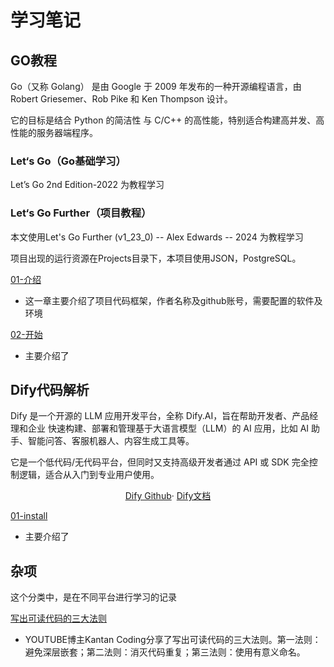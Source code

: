 # 学习笔记

## GO教程
Go（又称 Golang） 是由 Google 于 2009 年发布的一种开源编程语言，由 Robert Griesemer、Rob Pike 和 Ken Thompson 设计。

它的目标是结合 Python 的简洁性 与 C/C++ 的高性能，特别适合构建高并发、高性能的服务器端程序。

### Let‘s Go（Go基础学习）
Let’s Go 2nd Edition-2022 为教程学习

### Let‘s Go Further（项目教程）


本文使用Let's Go Further (v1_23_0) -- Alex Edwards -- 2024 为教程学习

项目出现的运行资源在Projects目录下，本项目使用JSON，PostgreSQL。

[01-介绍](/docs/Let‘sGoFurther/introduction.md)
- 这一章主要介绍了项目代码框架，作者名称及github账号，需要配置的软件及环境

[02-开始](/docs/Let‘sGoFurther/GetStarted.md)
- 主要介绍了

## Dify代码解析

Dify 是一个开源的 LLM 应用开发平台，全称 Dify.AI，旨在帮助开发者、产品经理和企业 快速构建、部署和管理基于大语言模型（LLM）的 AI 应用，比如 AI 助手、智能问答、客服机器人、内容生成工具等。

它是一个低代码/无代码平台，但同时又支持高级开发者通过 API 或 SDK 完全控制逻辑，适合从入门到专业用户使用。

<div align="center">
    <a href="https://github.com/langgenius/dify">Dify Github</a>·
    <a href="https://docs.dify.ai">Dify文档</a> 
</div>


[01-install](/docs/Dify/install.md)
- 主要介绍了


## 杂项

这个分类中，是在不同平台进行学习的记录

[写出可读代码的三大法则](/docs/Other/WritingReadableCode.md)
- YOUTUBE博主Kantan Coding分享了写出可读代码的三大法则。第一法则：避免深层嵌套；第二法则：消灭代码重复；第三法则：使用有意义命名。



